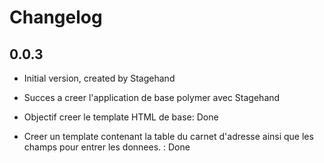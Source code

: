 # Changelog

## 0.0.3

- Initial version, created by Stagehand

- Succes a creer l'application de base polymer avec Stagehand

- Objectif creer le template HTML de base: Done

- Creer un template contenant la table du carnet d'adresse ainsi que les champs pour entrer les donnees.  : Done


